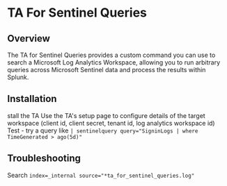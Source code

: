 # TA For Sentinel Queries

## Overview

The TA for Sentinel Queries provides a custom command you can use to search a Microsoft Log Analytics Workspace, allowing you to run arbitrary queries across Microsoft Sentinel data and process the results within Splunk.

## Installation

stall the TA
Use the TA's setup page to configure details of the target workspace (client id, client secret, tenant id, log analytics workspace id)
Test - try a query like `| sentinelquery query="SigninLogs | where TimeGenerated > ago(5d)"`

## Troubleshooting

Search `index=_internal source="*ta_for_sentinel_queries.log"`